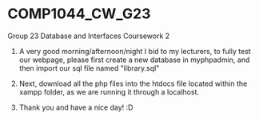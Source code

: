 # COMP1044_CW_G23
Group 23 Database and Interfaces Coursework 2

1) A very good morning/afternoon/night I bid to my lecturers, to fully test our webpage, please first create a new database in myphpadmin, and then import our sql file named "library.sql"

2) Next, download all the php files into the htdocs file located within the xampp folder, as we are running it through a localhost.

3) Thank you and have a nice day! :D
